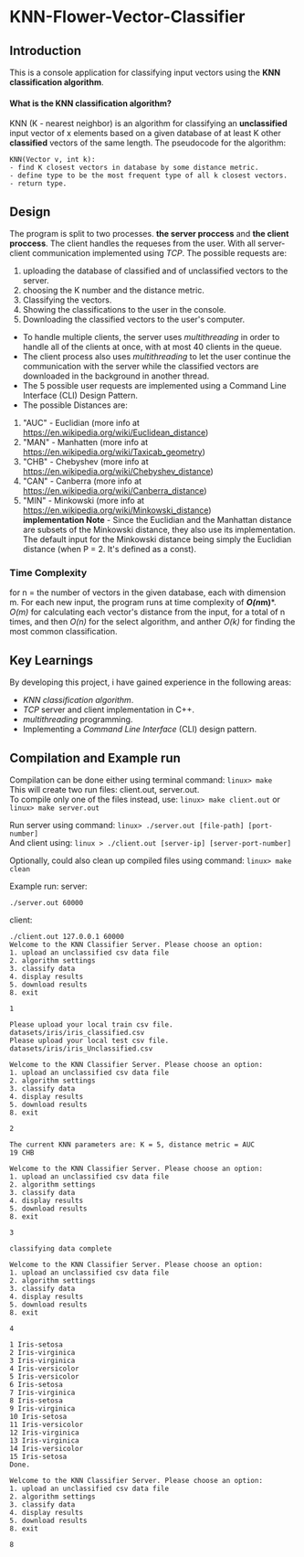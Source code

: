 # KNN-Flower-Vector-Classifier
## Introduction
This is a console application for classifying input vectors using the **KNN classification algorithm**.

#### What is the KNN classification algorithm?
KNN (K - nearest neighbor) is an algorithm for classifying an **unclassified** input vector of x elements based on a given database of at least K other **classified** vectors of the same length. The pseudocode for the algorithm:  

```
KNN(Vector v, int k):
- find K closest vectors in database by some distance metric.
- define type to be the most frequent type of all k closest vectors.
- return type.
```

## Design
The program is split to two processes. **the server proccess** and **the client proccess**. The client handles the requeses from the user.
With all server-client communication implemented using *TCP*.
The possible requests are:
1. uploading the database of classified and of unclassified vectors to the server.
2. choosing the K number and the distance metric.
3. Classifying the vectors.
4. Showing the classifications to the user in the console.
5. Downloading the classified vectors to the user's computer.

- To handle multiple clients, the server uses *multithreading* in order to handle all of the clients at once, with at most 40 clients in the queue.
- The client process also uses *multithreading* to let the user continue the communication with the server while the classified vectors are downloaded in the background in another thread.
- The 5 possible user requests are implemented using a Command Line Interface (CLI) Design Pattern.
- The possible Distances are:  
1. "AUC" - Euclidian (more info at https://en.wikipedia.org/wiki/Euclidean_distance)  
2. "MAN" - Manhatten  (more info at https://en.wikipedia.org/wiki/Taxicab_geometry)  
3. "CHB" - Chebyshev  (more info at https://en.wikipedia.org/wiki/Chebyshev_distance)  
4. "CAN" - Canberra  (more info at https://en.wikipedia.org/wiki/Canberra_distance)  
5. "MIN" - Minkowski  (more info at https://en.wikipedia.org/wiki/Minkowski_distance)  
**implementation Note** - Since the Euclidian and the Manhattan distance are subsets of the Minkowski distance, they also use its implementation.
The default input for the Minkowski distance being simply the Euclidian distance (when P = 2. It's defined as a const).

### Time Complexity
for n = the number of vectors in the given database, each with dimension m. For each new input, the program runs at time complexity of ***O(n*m)***.
*O(m)* for calculating each vector's distance from the input, for a total of n times, and then *O(n)* for the select algorithm, and anther
*O(k)* for finding the most common classification.

## Key Learnings
By developing this project, i have gained experience in the following areas:  
- *KNN classification algorithm*.
- *TCP* server and client implementation in C++.
- *multithreading* programming.
- Implementing a *Command Line Interface* (CLI) design pattern.

## Compilation and Example run
Compilation can be done either using terminal command:  `linux> make`  
This will create two run files: client.out, server.out.  
To compile only one of the files instead, use:  `linux> make client.out`  or  `linux> make server.out`  

Run server using command:  `linux> ./server.out [file-path] [port-number]`  
And client using:  `linux > ./client.out [server-ip] [server-port-number]`

Optionally, could also clean up compiled files using command: `linux> make clean`

Example run:
server:
```
./server.out 60000

```
client:
```
./client.out 127.0.0.1 60000
Welcome to the KNN Classifier Server. Please choose an option:
1. upload an unclassified csv data file
2. algorithm settings
3. classify data
4. display results
5. download results
8. exit

1

Please upload your local train csv file.
datasets/iris/iris_classified.csv
Please upload your local test csv file.
datasets/iris/iris_Unclassified.csv

Welcome to the KNN Classifier Server. Please choose an option:
1. upload an unclassified csv data file
2. algorithm settings
3. classify data
4. display results
5. download results
8. exit

2

The current KNN parameters are: K = 5, distance metric = AUC
19 CHB

Welcome to the KNN Classifier Server. Please choose an option:
1. upload an unclassified csv data file
2. algorithm settings
3. classify data
4. display results
5. download results
8. exit

3

classifying data complete

Welcome to the KNN Classifier Server. Please choose an option:
1. upload an unclassified csv data file
2. algorithm settings
3. classify data
4. display results
5. download results
8. exit

4

1 Iris-setosa
2 Iris-virginica
3 Iris-virginica
4 Iris-versicolor
5 Iris-versicolor
6 Iris-setosa
7 Iris-virginica
8 Iris-setosa
9 Iris-virginica
10 Iris-setosa
11 Iris-versicolor
12 Iris-virginica
13 Iris-virginica
14 Iris-versicolor
15 Iris-setosa
Done.

Welcome to the KNN Classifier Server. Please choose an option:
1. upload an unclassified csv data file
2. algorithm settings
3. classify data
4. display results
5. download results
8. exit

8

```
